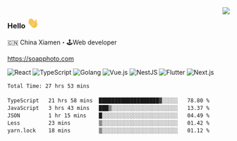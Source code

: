 <img align="right" src="https://github-readme-stats.vercel.app/api?username=yiiu&show_icons=false&bg_color=30,e96443,904e95&title_color=fff&text_color=fff" />

### Hello <img src="https://raw.githubusercontent.com/ABSphreak/ABSphreak/master/gifs/Hi.gif" width="26px" />
 
🇨🇳 China Xiamen・🕹Web developer

https://soapphoto.com

<p align="left"><img src="https://cdn.svgporn.com/logos/react.svg" alt="React" width="32" height="32"/> <img src="https://cdn.svgporn.com/logos/typescript-icon.svg" alt="TypeScript" width="32" height="32"/> <img src="https://cdn.svgporn.com/logos/gopher.svg" alt="Golang" width="32" height="32"/> <img src="https://cdn.svgporn.com/logos/vue.svg" alt="Vue.js" width="32" height="32"/> <img src="https://cdn.svgporn.com/logos/nestjs.svg" alt="NestJS" width="32" height="32"/> <img src="https://cdn.svgporn.com/logos/flutter.svg" alt="Flutter" width="32" height="32"/> <img src="https://cdn.svgporn.com/logos/nextjs-icon.svg" alt="Next.js" width="32" height="32"/></p>


<!--START_SECTION:waka-->

```txt
Total Time: 27 hrs 53 mins

TypeScript   21 hrs 58 mins  ███████████████████▓░░░░░   78.80 %
JavaScript   3 hrs 43 mins   ███▒░░░░░░░░░░░░░░░░░░░░░   13.37 %
JSON         1 hr 15 mins    █░░░░░░░░░░░░░░░░░░░░░░░░   04.49 %
Less         23 mins         ▒░░░░░░░░░░░░░░░░░░░░░░░░   01.42 %
yarn.lock    18 mins         ▒░░░░░░░░░░░░░░░░░░░░░░░░   01.12 %
```

<!--END_SECTION:waka-->
